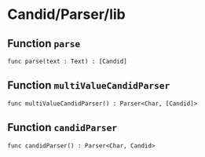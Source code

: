 # Candid/Parser/lib

## Function `parse`
``` motoko no-repl
func parse(text : Text) : [Candid]
```


## Function `multiValueCandidParser`
``` motoko no-repl
func multiValueCandidParser() : Parser<Char, [Candid]>
```


## Function `candidParser`
``` motoko no-repl
func candidParser() : Parser<Char, Candid>
```

